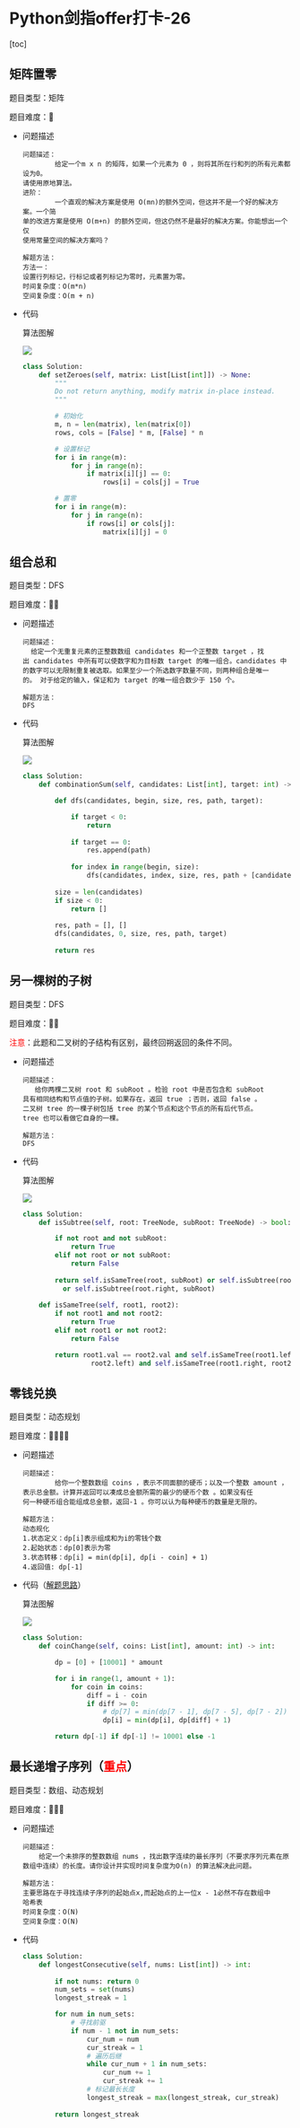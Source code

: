 # Python剑指offer打卡-26

[toc]

## 矩阵置零

题目类型：矩阵

题目难度：:star2:

- 问题描述

  ```
  问题描述：
          给定一个m x n 的矩阵，如果一个元素为 0 ，则将其所在行和列的所有元素都设为0。
  请使用原地算法。
  进阶：
          一个直观的解决方案是使用 O(mn)的额外空间，但这并不是一个好的解决方案。一个简
  单的改进方案是使用 O(m+n) 的额外空间，但这仍然不是最好的解决方案。你能想出一个仅
  使用常量空间的解决方案吗？
  
  解题方法：
  方法一：
  设置行列标记，行标记或者列标记为零时，元素置为零。
  时间复杂度：O(m*n)
  空间复杂度：O(m + n)
  ```
  
- 代码

  算法图解

  ![](./imgs/126.png)

  ```python
  class Solution:
      def setZeroes(self, matrix: List[List[int]]) -> None:
          """
          Do not return anything, modify matrix in-place instead.
          """
  
          # 初始化
          m, n = len(matrix), len(matrix[0])
          rows, cols = [False] * m, [False] * n
  
          # 设置标记
          for i in range(m):
              for j in range(n):
                  if matrix[i][j] == 0:
                      rows[i] = cols[j] = True
  
          # 置零
          for i in range(m):
              for j in range(n):
                  if rows[i] or cols[j]:
                      matrix[i][j] = 0
  ```

## 组合总和

题目类型：DFS

题目难度：:star2::star2:

- 问题描述

  ```
  问题描述：
  	给定一个无重复元素的正整数数组 candidates 和一个正整数 target ，找出 candidates 中所有可以使数字和为目标数 target 的唯一组合。candidates 中的数字可以无限制重复被选取。如果至少一个所选数字数量不同，则两种组合是唯一的。 对于给定的输入，保证和为 target 的唯一组合数少于 150 个。
  	
  解题方法：
  DFS
  ```

- 代码

  算法图解

  ![](./imgs/127.png)

  ```python
  class Solution:
      def combinationSum(self, candidates: List[int], target: int) -> List[List[int]]:
  
          def dfs(candidates, begin, size, res, path, target):
  
              if target < 0:
                  return 
    
              if target == 0:
                  res.append(path)
              
              for index in range(begin, size):
                  dfs(candidates, index, size, res, path + [candidates[index]], target - candidates[index])
          
          size = len(candidates)
          if size < 0:
              return []
          
          res, path = [], []
          dfs(candidates, 0, size, res, path, target)
          
          return res
  ```

## 另一棵树的子树

题目类型：DFS

题目难度：:star2::star2:

<font color =red>注意</font>：此题和二叉树的子结构有区别，最终回朔返回的条件不同。

- 问题描述

  ```
  问题描述：
  	 给你两棵二叉树 root 和 subRoot 。检验 root 中是否包含和 subRoot 
  具有相同结构和节点值的子树。如果存在，返回 true ；否则，返回 false 。
  二叉树 tree 的一棵子树包括 tree 的某个节点和这个节点的所有后代节点。
  tree 也可以看做它自身的一棵。
  
  解题方法：
  DFS
  ```

- 代码

  算法图解

  ![](./imgs/128.png)

  ```python
  class Solution:
      def isSubtree(self, root: TreeNode, subRoot: TreeNode) -> bool:
  
          if not root and not subRoot:
              return True
          elif not root or not subRoot:
              return False
          
          return self.isSameTree(root, subRoot) or self.isSubtree(root.left, subRoot) 
     		or self.isSubtree(root.right, subRoot)
      
      def isSameTree(self, root1, root2):
          if not root1 and not root2:
              return True
          elif not root1 or not root2:
              return False
  
          return root1.val == root2.val and self.isSameTree(root1.left,\
                   root2.left) and self.isSameTree(root1.right, root2.right)
  ```


## 零钱兑换

题目类型：动态规划

题目难度：:star2::star2::star2::star2:

- 问题描述

  ```
  问题描述：
          给你一个整数数组 coins ，表示不同面额的硬币；以及一个整数 amount ，
  表示总金额。计算并返回可以凑成总金额所需的最少的硬币个数 。如果没有任
  何一种硬币组合能组成总金额，返回-1 。你可以认为每种硬币的数量是无限的。
  
  解题方法：
  动态规化
  1.状态定义：dp[i]表示组成和为i的零钱个数
  2.起始状态：dp[0]表示为零
  3.状态转移：dp[i] = min(dp[i], dp[i - coin] + 1)
  4.返回值: dp[-1]
  ```

- 代码（[解题思路](https://leetcode-cn.com/problems/coin-change/solution/322-ling-qian-dui-huan-by-leetcode-solution/)）

  算法图解

  ![](./imgs/129.png)

  ```python
  class Solution:
      def coinChange(self, coins: List[int], amount: int) -> int:
  
          dp = [0] + [10001] * amount
  
          for i in range(1, amount + 1):
              for coin in coins:
                  diff = i - coin
                  if diff >= 0:
                      # dp[7] = min(dp[7 - 1], dp[7 - 5], dp[7 - 2]) + 1
                      dp[i] = min(dp[i], dp[diff] + 1)
  
          return dp[-1] if dp[-1] != 10001 else -1
  ```


## 最长递增子序列（<font color=red>重点</font>）

题目类型：数组、动态规划

题目难度：:star2::star2::star2:

- 问题描述

  ```
  问题描述：
      给定一个未排序的整数数组 nums ，找出数字连续的最长序列（不要求序列元素在原
  数组中连续）的长度。请你设计并实现时间复杂度为O(n) 的算法解决此问题。
  
  解题方法：
  主要思路在于寻找连续子序列的起始点x,而起始点的上一位x - 1必然不存在数组中
  哈希表
  时间复杂度：O(N)
  空间复杂度：O(N)
  ```

- 代码

  ```python
  class Solution:
      def longestConsecutive(self, nums: List[int]) -> int:
          
          if not nums: return 0
          num_sets = set(nums)
          longest_streak = 1
  
          for num in num_sets:
              # 寻找前驱
              if num - 1 not in num_sets:
                  cur_num = num
                  cur_streak = 1
                  # 遍历后继
                  while cur_num + 1 in num_sets:
                      cur_num += 1
                      cur_streak += 1
                  # 标记最长长度
                  longest_streak = max(longest_streak, cur_streak)
              
          return longest_streak
  ```
  
  